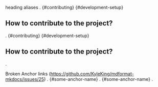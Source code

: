 heading aliases
.
[](){#contributing}
[](){#development-setup}
## How to contribute to the project?
.
[](){#contributing}
[](){#development-setup}
## How to contribute to the project?
.

Broken Anchor links (https://github.com/KyleKing/mdformat-mkdocs/issues/25)
.
[](<>){#some-anchor-name}
.
[](){#some-anchor-name}
.
